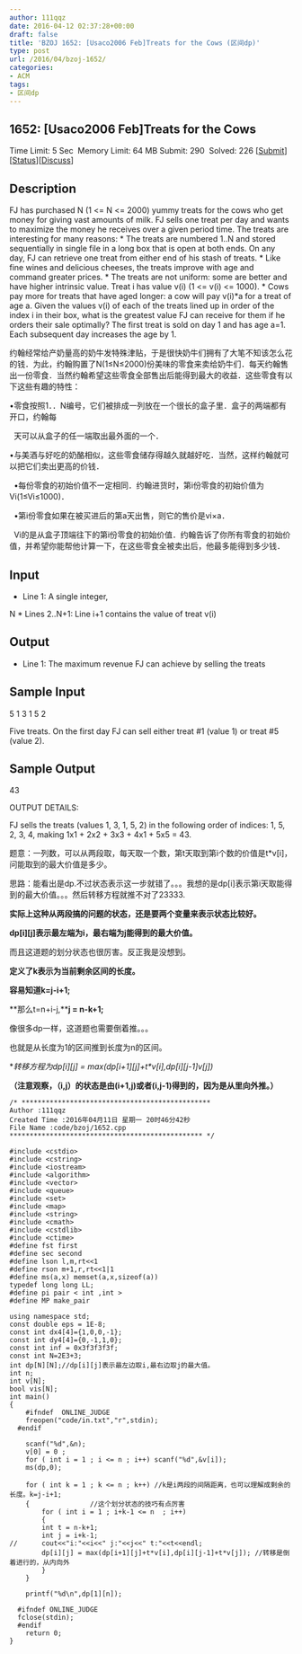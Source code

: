 ```yaml
---
author: 111qqz
date: 2016-04-12 02:37:28+00:00
draft: false
title: 'BZOJ 1652: [Usaco2006 Feb]Treats for the Cows (区间dp)'
type: post
url: /2016/04/bzoj-1652/
categories:
- ACM
tags:
- 区间dp
---
```





## 1652: [Usaco2006 Feb]Treats for the Cows


Time Limit: 5 Sec  Memory Limit: 64 MB
Submit: 290  Solved: 226
[[Submit](http://www.lydsy.com/JudgeOnline/submitpage.php?id=1652)][[Status](http://www.lydsy.com/JudgeOnline/problemstatus.php?id=1652)][[Discuss](http://www.lydsy.com/JudgeOnline/bbs.php?id=1652)]


## Description






FJ has purchased N (1 <= N <= 2000) yummy treats for the cows who get money for giving vast amounts of milk. FJ sells one treat per day and wants to maximize the money he receives over a given period time. The treats are interesting for many reasons: * The treats are numbered 1..N and stored sequentially in single file in a long box that is open at both ends. On any day, FJ can retrieve one treat from either end of his stash of treats. * Like fine wines and delicious cheeses, the treats improve with age and command greater prices. * The treats are not uniform: some are better and have higher intrinsic value. Treat i has value v(i) (1 <= v(i) <= 1000). * Cows pay more for treats that have aged longer: a cow will pay v(i)*a for a treat of age a. Given the values v(i) of each of the treats lined up in order of the index i in their box, what is the greatest value FJ can receive for them if he orders their sale optimally? The first treat is sold on day 1 and has age a=1. Each subsequent day increases the age by 1.

约翰经常给产奶量高的奶牛发特殊津贴，于是很快奶牛们拥有了大笔不知该怎么花的钱．为此，约翰购置了N(1≤N≤2000)份美味的零食来卖给奶牛们．每天约翰售出一份零食．当然约翰希望这些零食全部售出后能得到最大的收益．这些零食有以下这些有趣的特性：


•零食按照1．．N编号，它们被排成一列放在一个很长的盒子里．盒子的两端都有开口，约翰每




  天可以从盒子的任一端取出最外面的一个．




•与美酒与好吃的奶酪相似，这些零食储存得越久就越好吃．当然，这样约翰就可以把它们卖出更高的价钱．




  •每份零食的初始价值不一定相同．约翰进货时，第i份零食的初始价值为Vi(1≤Vi≤1000)．




  •第i份零食如果在被买进后的第a天出售，则它的售价是vi×a．




  Vi的是从盒子顶端往下的第i份零食的初始价值．约翰告诉了你所有零食的初始价值，并希望你能帮他计算一下，在这些零食全被卖出后，他最多能得到多少钱．







## Input






* Line 1: A single integer,

N * Lines 2..N+1: Line i+1 contains the value of treat v(i)






## Output






* Line 1: The maximum revenue FJ can achieve by selling the treats






## Sample Input




5
1
3
1
5
2

Five treats. On the first day FJ can sell either treat #1 (value 1) or
treat #5 (value 2).






## Sample Output




43

OUTPUT DETAILS:

FJ sells the treats (values 1, 3, 1, 5, 2) in the following order
of indices: 1, 5, 2, 3, 4, making 1x1 + 2x2 + 3x3 + 4x1 + 5x5 = 43.














题意：一列数，可以从两段取，每天取一个数，第t天取到第i个数的价值是t*v[i]，问能取到的最大价值是多少。




思路：能看出是dp.不过状态表示这一步就错了。。。我想的是dp[i]表示第i天取能得到的最大价值。。。然后转移方程就推不对了23333.




**实际上这种从两段搞的问题的状态，还是要两个变量来表示状态比较好。**




**dp[i][j]表示最左端为i，最右端为j能得到的最大价值。**







而且这道题的划分状态也很厉害。反正我是没想到。




**定义了k表示为当前剩余区间的长度。**




**容易知道k=j-i+1;**




**那么t=n+i-j,****j = n-k+1;**




像很多dp一样，这道题也需要倒着推。。。




也就是从长度为1的区间推到长度为n的区间。




**转移方程为dp[i][j] = max(dp[_i+1_][j]+t*v[i],dp[i][_j-1_]*v[j])**




**（注意观察，（i,j）的状态是由(i+1,j)或者(i,j-1)得到的，因为是从里向外推。）**


















 

    
    /* ***********************************************
    Author :111qqz
    Created Time :2016年04月11日 星期一 20时46分42秒
    File Name :code/bzoj/1652.cpp
    ************************************************ */
    
    #include <cstdio>
    #include <cstring>
    #include <iostream>
    #include <algorithm>
    #include <vector>
    #include <queue>
    #include <set>
    #include <map>
    #include <string>
    #include <cmath>
    #include <cstdlib>
    #include <ctime>
    #define fst first
    #define sec second
    #define lson l,m,rt<<1
    #define rson m+1,r,rt<<1|1
    #define ms(a,x) memset(a,x,sizeof(a))
    typedef long long LL;
    #define pi pair < int ,int >
    #define MP make_pair
    
    using namespace std;
    const double eps = 1E-8;
    const int dx4[4]={1,0,0,-1};
    const int dy4[4]={0,-1,1,0};
    const int inf = 0x3f3f3f3f;
    const int N=2E3+3;
    int dp[N][N];//dp[i][j]表示最左边取i,最右边取j的最大值。
    int n;
    int v[N];
    bool vis[N];
    int main()
    {
    	#ifndef  ONLINE_JUDGE 
    	freopen("code/in.txt","r",stdin);
      #endif
    
    	scanf("%d",&n);
    	v[0] = 0 ;
    	for ( int i = 1 ; i <= n ; i++) scanf("%d",&v[i]);
    	ms(dp,0);
    
    	for ( int k = 1 ; k <= n ; k++) //k是i两段的间隔距离，也可以理解成剩余的长度。k=j-i+1;
    	{				//这个划分状态的技巧有点厉害
    	    for ( int i = 1 ; i+k-1 <= n  ; i++)
    	    {
    		int t = n-k+1;
    		int j = i+k-1;
    //		cout<<"i:"<<i<<" j:"<<j<<" t:"<<t<<endl;
    		dp[i][j] = max(dp[i+1][j]+t*v[i],dp[i][j-1]+t*v[j]); //转移是倒着进行的，从内向外
    	    }
    	}
    
    	printf("%d\n",dp[1][n]);
    
      #ifndef ONLINE_JUDGE  
      fclose(stdin);
      #endif
        return 0;
    }
    



